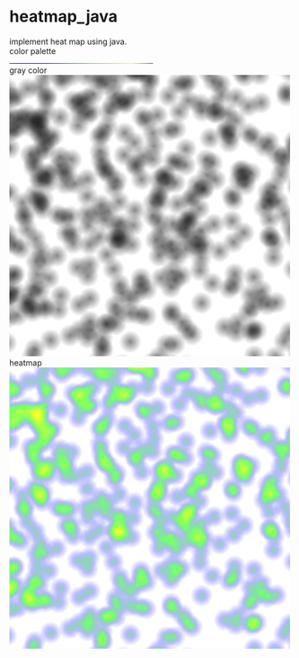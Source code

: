 # heatmap_java
implement heat map using java.  
color palette  
![](./palette.png)  
gray color  
![](./gray.png)  
heatmap  
![](./heatmap.png)  
